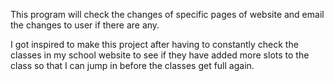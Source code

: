 This program will check the changes of specific pages of website and email the changes to user if there are any.

I got inspired to make this project after having to constantly check the classes in my school website to see if they have added more slots to the class so that I can jump in before the classes get full again. 